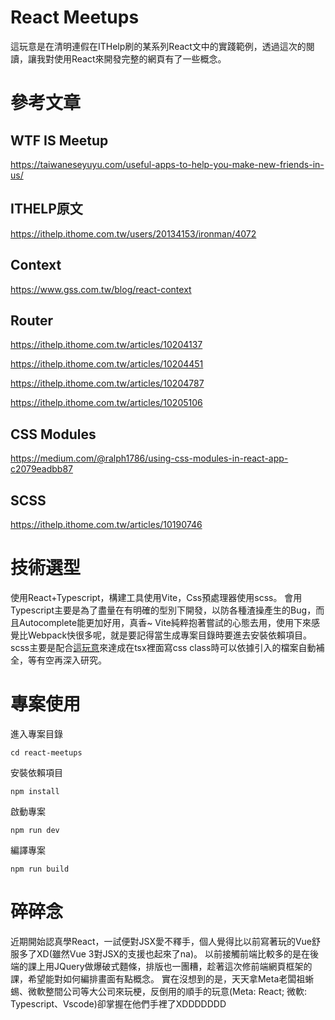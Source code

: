# React Meetups
這玩意是在清明連假在ITHelp刷的某系列React文中的實踐範例，透過這次的閱讀，讓我對使用React來開發完整的網頁有了一些概念。

# 參考文章
## WTF IS Meetup

https://taiwaneseyuyu.com/useful-apps-to-help-you-make-new-friends-in-us/


## ITHELP原文

https://ithelp.ithome.com.tw/users/20134153/ironman/4072

## Context

https://www.gss.com.tw/blog/react-context

## Router

https://ithelp.ithome.com.tw/articles/10204137

https://ithelp.ithome.com.tw/articles/10204451

https://ithelp.ithome.com.tw/articles/10204787

https://ithelp.ithome.com.tw/articles/10205106

## CSS Modules

https://medium.com/@ralph1786/using-css-modules-in-react-app-c2079eadbb87

## SCSS

https://ithelp.ithome.com.tw/articles/10190746

# 技術選型
使用React+Typescript，構建工具使用Vite，Css預處理器使用scss。
會用Typescript主要是為了盡量在有明確的型別下開發，以防各種渣操產生的Bug，而且Autocomplete能更加好用，真香~
Vite純粹抱著嘗試的心態去用，使用下來感覺比Webpack快很多呢，就是要記得當生成專案目錄時要進去安裝依賴項目。
scss主要是配合[這玩意](https://marketplace.visualstudio.com/items?itemName=fengzhu.css-module-intellisense)來達成在tsx裡面寫css class時可以依據引入的檔案自動補全，等有空再深入研究。

# 專案使用
進入專案目錄

```cd react-meetups```

安裝依賴項目

```npm install```

啟動專案

```npm run dev```

編譯專案

```npm run build```

# 碎碎念
近期開始認真學React，一試便對JSX愛不釋手，個人覺得比以前寫著玩的Vue舒服多了XD(雖然Vue 3對JSX的支援也起來了na)。
以前接觸前端比較多的是在後端的課上用JQuery做爆破式麵條，排版也一團糟，趁著這次修前端網頁框架的課，希望能對如何編排畫面有點概念。
實在沒想到的是，天天拿Meta老闆祖蜥蜴、微軟整間公司等大公司來玩梗，反倒用的順手的玩意(Meta: React; 微軟: Typescript、Vscode)卻掌握在他們手裡了XDDDDDDD
